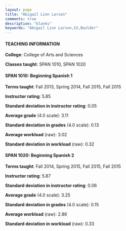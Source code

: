 ```yaml
---
layout: page
title: "Abigail Linn Larson" 
comments: true
description: "blanks"
keywords: "Abigail Linn Larson,CU,Boulder"
---
```

<head>
<script src="https://ajax.googleapis.com/ajax/libs/jquery/2.1.3/jquery.min.js"></script>
<script src="https://dl.dropboxusercontent.com/s/pc42nxpaw1ea4o9/highcharts.js?dl=0"></script>
<!-- <script src="../assets/js/highcharts.js"></script> -->
<style type="text/css">@font-face {
	font-family: "Bebas Neue";
	src: url(https://www.filehosting.org/file/details/544349/BebasNeue Regular.otf) format("opentype");
	}
	h1.Bebas { 
		font-family: "Bebas Neue", Verdana, Tahoma;
	}
</style>
</head>
	   
#### TEACHING INFORMATION

**College**: College of Arts and Sciences

**Classes taught**: SPAN 1010, SPAN 1020

#### SPAN 1010: Beginning Spanish 1

**Terms taught**: Fall 2013, Spring 2014, Fall 2015, Fall 2015

**Instructor rating**: 5.85

**Standard deviation in instructor rating**: 0.05

**Average grade** (4.0 scale): 3.11

**Standard deviation in grades** (4.0 scale): 0.13

**Average workload** (raw): 3.02

**Standard deviation in workload** (raw): 0.32

#### SPAN 1020: Beginning Spanish 2

**Terms taught**: Fall 2014, Spring 2015, Fall 2015, Fall 2015

**Instructor rating**: 5.87

**Standard deviation in instructor rating**: 0.06

**Average grade** (4.0 scale): 3.25

**Standard deviation in grades** (4.0 scale): 0.15

**Average workload** (raw): 2.86

**Standard deviation in workload** (raw): 0.33


